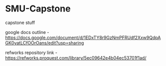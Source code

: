 # SMU-Capstone
capstone stuff

google docs outline - https://docs.google.com/document/d/1EDxTY8r9GzNmPFRUdf2Xxw9QdpAGK0yatLCfOOrOans/edit?usp=sharing

refworks repository link - https://refworks.proquest.com/library/5ec09642e4b04ec53701f1ad/

